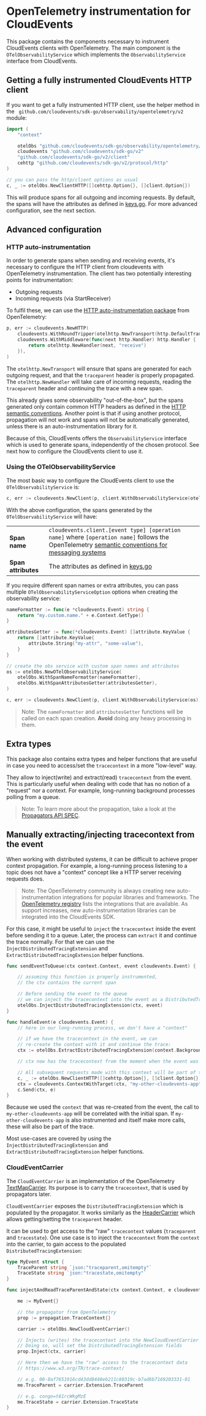 # OpenTelemetry instrumentation for CloudEvents

This package contains the components necessary to instrument CloudEvents clients with OpenTelemetry. The main component is the `OTelObservabilityService` which implements the `ObservabilityService` interface from CloudEvents.

## Getting a fully instrumented CloudEvents HTTP client

If you want to get a fully instrumented HTTP client, use the helper method in the ` github.com/cloudevents/sdk-go/observability/opentelemetry/v2` module:

```go
import (
	"context"

	otelObs "github.com/cloudevents/sdk-go/observability/opentelemetry/v2/client"
	cloudevents "github.com/cloudevents/sdk-go/v2"
	"github.com/cloudevents/sdk-go/v2/client"
	cehttp "github.com/cloudevents/sdk-go/v2/protocol/http"
)

// you can pass the http/client options as usual
c, _ := otelObs.NewClientHTTP([]cehttp.Option{}, []client.Option{})
```

This will produce spans for all outgoing and incoming requests. By default, the spans will have the attributes as defined in [keys.go](https://github.com/cloudevents/sdk-go/blob/release-2.5/v2/observability/keys.go). For more advanced configuration, see the next section.

## Advanced configuration

### HTTP auto-instrumentation

In order to generate spans when sending and receiving events, it's necessary to configure the HTTP client from cloudevents with OpenTelemetry instrumentation. The client has two potentially interesting points for instrumentation:

- Outgoing requests
- Incoming requests (via StartReceiver)

To fulfil these, we can use the [HTTP auto-instrumentation package](https://github.com/open-telemetry/opentelemetry-go-contrib/tree/v0.23.0/instrumentation/net/http/otelhttp) from OpenTelemetry:

```go
p, err := cloudevents.NewHTTP(
	cloudevents.WithRoundTripper(otelhttp.NewTransport(http.DefaultTransport)),
	cloudevents.WithMiddleware(func(next http.Handler) http.Handler {
		return otelhttp.NewHandler(next, "receive")
	}),
)
```

The `otelhttp.NewTransport` will ensure that spans are generated for each outgoing request, and that the `traceparent` header is properly propagated. The `otelhttp.NewHandler` will take care of incoming requests, reading the `traceparent` header and continuing the trace with a new span.

This already gives some observability "out-of-the-box", but the spans generated only contain common HTTP headers as defined in the [HTTP semantic conventions](https://github.com/open-telemetry/opentelemetry-specification/blob/v1.6.1/specification/trace/semantic_conventions/http.md). Another point is that if using another protocol, propagation will not work and spans will not be automatically generated, unless there is an auto-instrumentation library for it.

Because of this, CloudEvents offers the `ObservabilityService` interface which is used to generate spans, independently of the chosen protocol. See next how to configure the CloudEvents client to use it.

### Using the OTelObservabilityService

The most basic way to configure the CloudEvents client to use the `OTelObservabilityService` is:

```go
c, err := cloudevents.NewClient(p, client.WithObservabilityService(otelObs.NewOTelObservabilityService()))
```

With the above configuration, the spans generated by the `OTelObservabilityService` will have:

<table>
  <tbody>
	<tr>
	  <td style="font-weight:bold">Span name</td>
	  <td><code>cloudevents.client.[event type] [operation name]</code> where <code>[operation name]</code> follows the OpenTelemetry <a href="https://github.com/open-telemetry/opentelemetry-specification/blob/v1.6.1/specification/trace/semantic_conventions/messaging.md#operation-names">semantic conventions for messaging systems</a></td>
	</tr>
	<tr>
	  <td style="font-weight:bold">Span attributes</td>
	  <td>The attributes as defined in <a href="https://github.com/cloudevents/sdk-go/blob/release-2.5/v2/observability/keys.go">keys.go</a></td>
	</tr>
  </tbody>
</table>

If you require different span names or extra attributes, you can pass multiple `OTelObservabilityServiceOption` options when creating the observability service:

```go
nameFormatter := func(e *cloudevents.Event) string {
	return "my.custom.name." + e.Context.GetType()
}

attributesGetter := func(*cloudevents.Event) []attribute.KeyValue {
	return []attribute.KeyValue{
		attribute.String("my-attr", "some-value"),
	}
}

// create the obs service with custom span names and attributes
os := otelObs.NewOTelObservabilityService(
	otelObs.WithSpanNameFormatter(nameFormatter),
	otelObs.WithSpanAttributesGetter(attributesGetter),
)

c, err := cloudevents.NewClient(p, client.WithObservabilityService(os))
```

>Note: The `nameFormatter` and `attributesGetter` functions will be called on each span creation. **Avoid** doing any heavy processing in them.

## Extra types

This package also contains extra types and helper functions that are useful in case you need to access/set the `tracecontext` in a more "low-level" way.

They allow to inject(write) and extract(read) `tracecontext` from the event. This is particularly useful when dealing with code that has no notion of a "request" nor a context. For example, long-running background processes polling from a queue. 

>Note: To learn more about the propagation, take a look at the [Propagators API SPEC](https://github.com/open-telemetry/opentelemetry-specification/blob/v1.6.1/specification/context/api-propagators.md).

## Manually extracting/injecting tracecontext from the event

When working with distributed systems, it can be difficult to achieve proper context propagation. For example, a long-running process listening to a topic does not have a "context" concept like a HTTP server receiving requests does.

>Note: The OpenTelemetry community is always creating new auto-instrumentation integrations for popular libraries and frameworks. The [OpenTelemetry registry](https://opentelemetry.io/registry/?s=kafka&component=&language=go) lists the integrations that are available. As support increases, new auto-instrumentation libraries can be integrated into the CloudEvents SDK.

For this case, it might be useful to `inject` the `tracecontext` inside the event before sending it to a queue. Later, the process can `extract` it and continue the trace normally. For that we can use the `InjectDistributedTracingExtension` and `ExtractDistributedTracingExtension` helper functions.

```go
func sendEventToQueue(ctx context.Context, event cloudevents.Event) {

	// assuming this function is properly instrumented, 
	// the ctx contains the current span

	// Before sending the event to the queue
	// we can inject the tracecontext into the event as a DistributedTracingExtension
	otelObs.InjectDistributedTracingExtension(ctx, event)
}
```

```go
func handleEvent(e cloudevents.Event) {
	// here in our long-running process, we don't have a "context"

	// if we have the tracecontext in the event, we can
	// re-create the context with it and continue the trace:
	ctx := otelObs.ExtractDistributedTracingExtension(context.Background(), e)

	// ctx now has the tracecontext from the moment when the event was sent.

	// All subsequent requests made with this context will be part of the trace.
	c, _ := otelObs.NewClientHTTP([]cehttp.Option{}, []client.Option{})
	ctx = cloudevents.ContextWithTarget(ctx, "my-other-cloudevents-app")
	c.Send(ctx, e)
}
```

Because we used the `context` that was re-created from the event, the call to `my-other-cloudevents-app` will be correlated with the initial span. If `my-other-cloudevents-app` is also instrumented and itself make more calls, these will also be part of the trace.

Most use-cases are covered by using the `InjectDistributedTracingExtension` and `ExtractDistributedTracingExtension` helper functions.

### CloudEventCarrier

The `CloudEventCarrier` is an implementation of the OpenTelemetry [TextMapCarrier](https://github.com/open-telemetry/opentelemetry-go/blob/v1.0.0-RC3/propagation/propagation.go#L23). Its purpose is to carry the `tracecontext`, that is used by propagators later. 

`CloudEventCarrier` exposes the `DistributedTracingExtension` which is populated by the propagator. It works similarly as the [HeaderCarrier](https://github.com/open-telemetry/opentelemetry-go/blob/v1.0.0-RC3/propagation/propagation.go#L44) which allows getting/setting the `traceparent` header.

It can be used to get access to the "raw" `tracecontext` values (`traceparent` and `tracestate`). One use case is to inject the `tracecontext` from the `context` into the carrier, to gain access to the populated `DistributedTracingExtension`:

```go
type MyEvent struct { 
	TraceParent string `json:"traceparent,omitempty"`
	TraceState string `json:"tracestate,omitempty"`
}

func injectAndReadTraceParentAndState(ctx context.Context, e cloudevents.Event) {

	me := MyEvent{}

	// the propagator from OpenTelemetry
	prop := propagation.TraceContext{}

	carrier := otelObs.NewCloudEventCarrier()

	// Injects (writes) the tracecontext into the NewCloudEventCarrier
	// Doing so, will set the DistributedTracingExtension fields
	prop.Inject(ctx, carrier)

	// Here then we have the "raw" access to the tracecontext data
	// https://www.w3.org/TR/trace-context/

	// e.g. 00-0af7651916cd43dd8448eb211c80319c-b7ad6b7169203331-01
	me.TraceParent = carrier.Extension.TraceParent

	// e.g. congo=t61rcWkgMzE
	me.TraceState = carrier.Extension.TraceState
}
```